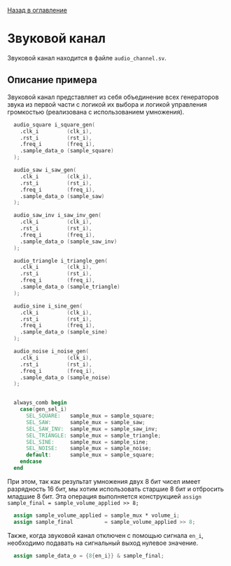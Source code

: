 [Назад в оглавление](../README.md)

# Звуковой канал
Звуковой канал находится в файле `audio_channel.sv`.


## Описание примера

Звуковой канал представляет из себя объединение всех генераторов звука из первой части с логикой их выбора и логикой управления громкостью (реализована с использованием умножения).

```verilog
  audio_square i_square_gen(
    .clk_i         (clk_i),
    .rst_i         (rst_i),
    .freq_i        (freq_i),
    .sample_data_o (sample_square)
  );

  audio_saw i_saw_gen(
    .clk_i         (clk_i),
    .rst_i         (rst_i),
    .freq_i        (freq_i),
    .sample_data_o (sample_saw)
  );

  audio_saw_inv i_saw_inv_gen(
    .clk_i         (clk_i),
    .rst_i         (rst_i),
    .freq_i        (freq_i),
    .sample_data_o (sample_saw_inv)
  );

  audio_triangle i_triangle_gen(
    .clk_i         (clk_i),
    .rst_i         (rst_i),
    .freq_i        (freq_i),
    .sample_data_o (sample_triangle)
  );

  audio_sine i_sine_gen(
    .clk_i         (clk_i),
    .rst_i         (rst_i),
    .freq_i        (freq_i),
    .sample_data_o (sample_sine)
  );

  audio_noise i_noise_gen(
    .clk_i         (clk_i),
    .rst_i         (rst_i),
    .freq_i        (freq_i),
    .sample_data_o (sample_noise)
  );


  always_comb begin
    case(gen_sel_i)
      SEL_SQUARE:   sample_mux = sample_square;
      SEL_SAW:      sample_mux = sample_saw;
      SEL_SAW_INV:  sample_mux = sample_saw_inv;
      SEL_TRIANGLE: sample_mux = sample_triangle;
      SEL_SINE:     sample_mux = sample_sine;
      SEL_NOISE:    sample_mux = sample_noise;
      default:      sample_mux = sample_square;
    endcase
  end

```

При этом, так как результат умножения двух 8 бит чисел имеет разрядность 16 бит, мы хотим использовать старшие 8 бит и отбросить младшие 8 бит. Эта операция выполняется конструкцией `assign sample_final = sample_volume_applied >> 8;`



```verilog
  assign sample_volume_applied = sample_mux * volume_i;
  assign sample_final          = sample_volume_applied >> 8;
```

Также, когда звуковой канал отключен с помощью сигнала `en_i`, необходимо подавать на сигнальный выход нулевое значение.

```verilog
  assign sample_data_o = {8{en_i}} & sample_final;
```
